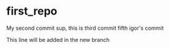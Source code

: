 # first_repo
My second commit
sup, this is third commit
fifth
igor's commit

This line will be added in the new branch